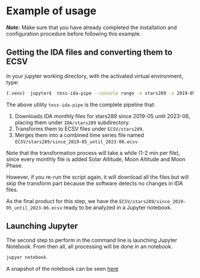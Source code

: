 # Example of usage

***Note:*** Make sure that you have already completed the installation and configuration procedure before following this example.

## Getting the IDA files and converting them to ECSV

In your jupyter working directory, with the activated virtual environment, type:

```bash
(.venv)  jupyter$  tess-ida-pipe --console range -n stars289 -s 2019-05 -u 2023-06 -i IDA -o ECSV
```

The above utility `tess-ida-pipe` is the complete pipeline that:
1. Downloads IDA monthly files for stars289 since 2019-05 until 2023-06, placing them under `IDA/stars289` subdirectory.
2. Transforms them to ECSV files under `ECSV/stars289`.
3. Merges them into a combined time series file named `ECSV/stars289/since_2019-05_until_2023-06.ecsv`

Note that the transformation process will take a while (1-2 min per file), since every monthly file is added Solar Altitude, Moon Altitude and Moon Phase.

However, if you re-run the script again, it will download all the files but will skip the transform part because the software detects no changes
in IDA files.

As the final product for this step, we have the `ECSV/stars289/since_2019-05_until_2023-06.ecsv` ready to be analyzed in a Jupyter notebook.

## Launching Jupyter

The second step to perform in the command line is launching Jupyter Notebook. From then all, all processing will be done in an notebook.

```bash
jupyer notebook
```

A snapshot of the notebook can be seen [here](TESS-IDA-TOOLS-Example.md)